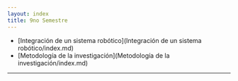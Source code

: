 ```yaml
---
layout: index
title: 9no Semestre
---
```


* [Integración de un sistema robótico](Integración de un sistema robótico/index.md)
* [Metodología de la investigación](Metodología de la investigación/index.md)

---------------------------------------------
